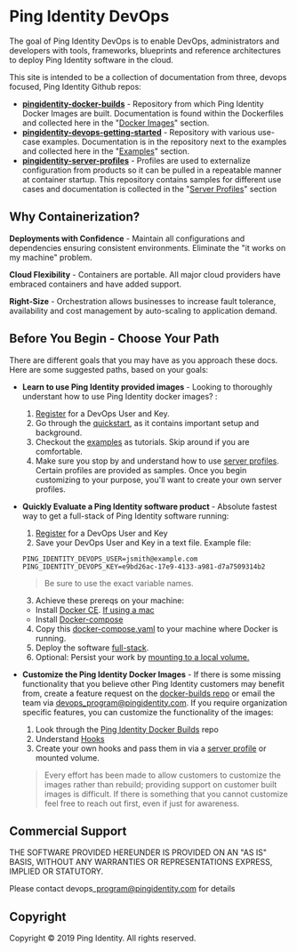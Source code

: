 # Ping Identity DevOps

The goal of Ping Identity DevOps is to enable DevOps, administrators and developers with tools, frameworks, blueprints and reference architectures to deploy Ping Identity software in the cloud.

This site is intended to be a collection of documentation from three, devops focused, Ping Identity Github repos: 
* **[pingidentity-docker-builds](https://github.com/pingidentity/pingidentity-docker-builds)** - Repository from which Ping Identity Docker Images are built. Documentation is found within the Dockerfiles and collected here in the "[Docker Images](https://pingidentity-devops.gitbook.io/devops/docker-images)" section.
* **[pingidentity-devops-getting-started](https://github.com/pingidentity/pingidentity-devops-getting-started)** - Repository with various use-case examples. Documentation is in the repository next to the examples and collected here in the "[Examples](https://pingidentity-devops.gitbook.io/devops/examples)" section. 
* **[pingidentity-server-profiles](https://github.com/pingidentity/pingidentity-server-profiles)** - Profiles are used to externalize configuration from products so it can be pulled in a repeatable manner at container startup. This repository contains samples for different use cases and documentation is collected in the "[Server Profiles](https://pingidentity-devops.gitbook.io/devops/server-profiles)" section

## Why Containerization?

**Deployments with Confidence** - Maintain all configurations and dependencies ensuring consistent environments. Eliminate the "it works on my machine" problem.

**Cloud Flexibility** - Containers are portable. All major cloud providers have embraced containers and have added support.

**Right-Size** - Orchestration allows businesses to increase fault tolerance, availability and cost management by auto-scaling to application demand.

## Before You Begin - Choose Your Path


There are different goals that you may have as you approach these docs. Here are some suggested paths, based on your goals:

* **Learn to use Ping Identity provided images** - Looking to thoroughly understant how to use Ping Identity docker images? : 
  1. [Register](https://pingidentity-devops.gitbook.io/devops/prod-license#obtaining-a-ping-identity-devops-user-and-key) for a DevOps User and Key.
  2. Go through the [quickstart](https://pingidentity-devops.gitbook.io/devops/examples/quickstart), as it contains important setup and background. 
  3. Checkout the [examples](https://pingidentity-devops.gitbook.io/devops/examples) as tutorials.  Skip around if you are comfortable.
  4. Make sure you stop by and understand how to use [server profiles](https://pingidentity-devops.gitbook.io/devops/server-profiles). Certain profiles are provided as samples. Once you begin customizing to your purpose, you'll want to create your own server profiles.
* **Quickly Evaluate a Ping Identity software product** - Absolute fastest way to get a full-stack of Ping Identity software running: 
  1. [Register](https://pingidentity-devops.gitbook.io/devops/prod-license#obtaining-a-ping-identity-devops-user-and-key) for a DevOps User and Key
  2. Save your DevOps User and Key in a text file. Example file:

    ```text
    PING_IDENTITY_DEVOPS_USER=jsmith@example.com
    PING_IDENTITY_DEVOPS_KEY=e9bd26ac-17e9-4133-a981-d7a7509314b2
    ```

    > Be sure to use the exact variable names.

  3. Achieve these prereqs on your machine:
    * Install [Docker CE](https://docs.docker.com/v17.12/install/). [If using a mac](https://docs.docker.com/v17.12/docker-for-mac/install/) 
    * Install [Docker-compose](https://docs.docker.com/compose/install/)
  4. Copy this [docker-compose.yaml](https://raw.githubusercontent.com/pingidentity/pingidentity-devops-getting-started/master/11-docker-compose/03-full-stack/docker-compose.yaml) to your machine where Docker is running. 
  5. Deploy the software [full-stack](https://pingidentity-devops.gitbook.io/devops/examples/11-docker-compose/03-full-stack). 
  6. Optional: Persist your work by [mounting to a local volume.](https://pingidentity-devops.gitbook.io/devops/examples/11-docker-compose#persisting-container-state-and-data)
* **Customize the Ping Identity Docker Images** - If there is some missing functionality that you believe other Ping Identity customers may benefit from, create a feature request on the [docker-builds repo](https://github.com/pingidentity/pingidentity-docker-builds) or email the team via devops_program@pingidentity.com. If you require organization specific features, you can customize the functionality of the images: 
  1. Look through the [Ping Identity Docker Builds](https://github.com/pingidentity/pingidentity-docker-builds) repo
  2. Understand [Hooks](https://pingidentity-devops.gitbook.io/devops/docker-builds/docker_builds_hooks)
  3. Create your own hooks and pass them in via a [server profile](https://pingidentity-devops.gitbook.io/devops/server-profiles) or mounted volume. 
  <!-- TODO: LINK TO CUSTOMIZING IMAGES NEEDED HERE -->
  > Every effort has been made to allow customers to customize the images rather than rebuild; providing support on customer built images is difficult. If there is something that you cannot customize feel free to reach out first, even if just for awareness. 

## Commercial Support

THE SOFTWARE PROVIDED HEREUNDER IS PROVIDED ON AN "AS IS" BASIS, WITHOUT ANY WARRANTIES OR REPRESENTATIONS EXPRESS, IMPLIED OR STATUTORY.

Please contact devops\_program@pingidentity.com for details

## Copyright

Copyright © 2019 Ping Identity. All rights reserved.
